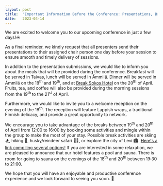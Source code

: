 ```yaml
---
layout: post
title:  "Important Information Before the Conference: Presentations, Break Activities, and More"
date:   2023-04-14
---
```


<p class="intro"><span class="dropcap"> W</span>e are excited to welcome you to our upcoming conference in just a few days!☀️ </p>
  
As a final reminder, we kindly request that all presenters send their presentations to their assigned chair person one day before your session to ensure smooth and timely delivery of sessions.

In addition to the presentation submissions, we would like to inform you about the meals that will be provided during the conference. 
  Breakfast will be served in Taivas, lunch will be served in Ämmilä. 
  Dinner will be served in Ämmilä on the 18<sup>th</sup> and 19<sup>th</sup>, and at [Break Sokos Hotel](https://estml.github.io/blog/Dinner-20th/) on the 20<sup>th</sup> of April. 
  Fruits, tea, and coffee will also be provided during the morning sessions from the 19<sup>th</sup> to the 21<sup>st</sup> of April.

Furthermore, we would like to invite you to a welcome reception on the evening of the 18<sup>th</sup>. 
  The reception will feature Lappish wraps, a traditional Finnish delicacy, and provide a great opportunity to network.
  
We encourage you to take advantage of the breaks between 19<sup>th</sup> and 20<sup>th</sup> of April from 12:00 to 16:00 by booking some activities and mingle within the group to make the most of your stay.
Possible break activities are skiing 🏂, hiking 🥾, husky/reindeer safari 🐕‍🦺, or explore the city of Levi 🏙️. 
[Here's a link compiling several options!](https://www.levi.fi/en/activities/activity-search)
If you are interested in some relaxation, we are pleased to announce that our hotel features a pool and sauna. 
There is room for going to sauna on the evenings of the 18<sup>th</sup> and 20<sup>th</sup> between 19:30 to 21:00.

<p>
We hope that you will have an enjoyable and productive conference experience and we look forward to seeing you soon. 🙂
</p>


